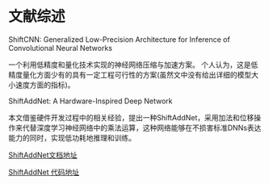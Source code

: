 # 文献综述
ShiftCNN: Generalized Low-Precision Architecture for Inference of Convolutional Neural Networks

一个利用低精度和量化技术实现的神经网络压缩与加速方案。 个人认为，这是低精度量化方面少有的具有一定工程可行性的方案(虽然文中没有给出详细的模型大小速度方面的指标)。

ShiftAddNet: A Hardware-Inspired Deep Network

本文借鉴硬件开发过程中的相关经验，提出一种ShiftAddNet，采用加法和位移操作来代替深度学习神经网络中的乘法运算，这种网络能够在不损害标准DNNs表达能力的同时，实现低功耗地推理和训练。

[ShiftAddNet文档地址](/doc/articles/ShiftAddNet.pdf)

[ShiftAddNet 代码地址](https://github.com/RICE-EIC/ShiftAddNet)

